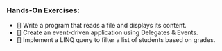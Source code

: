 ### Hands-On Exercises:

- [] Write a program that reads a file and displays its content.
- [] Create an event-driven application using Delegates & Events.
- [] Implement a LINQ query to filter a list of students based on grades.